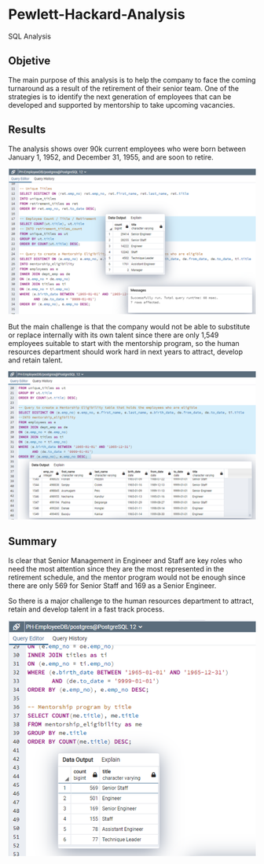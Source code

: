 # Pewlett-Hackard-Analysis

SQL Analysis

## Objetive

The main purpose of this analysis is to help the company to face the coming turnaround as a result of the retirement of their senior team. One of the strategies is to identify the next generation of employees that can be developed and supported by mentorship to take upcoming vacancies.

## Results

The analysis shows over 90k current employees who were born between January 1, 1952, and December 31, 1955, and are soon to retire.

![exhibit_a](./Analysis_Project/exhibit_a.png)

But the main challenge is that the company would not be able to substitute or replace internally with its own talent since there are only 1,549 employees suitable to start with the mentorship program, so the human resources department should work hard in next years to attract, develop and retain talent. 

![exhibit_b](./Analysis_Project/exhibit_b.png)

## Summary

Is clear that Senior Management in Engineer and Staff are key roles who need the most attention since they are the most represented in the retirement schedule, and the mentor program would not be enough since there are only 569 for Senior Staff and 169 as a Senior Engineer.

So there is a major challenge to the human resources department to attract, retain and develop talent in a fast track process.

![exhibit_c](./Analysis_Project/exhibit_c.png)
